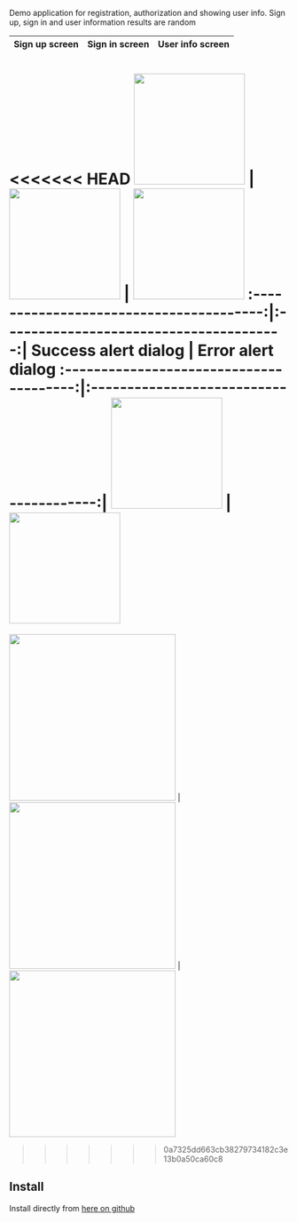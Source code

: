 Demo application for registration, authorization and showing user info. Sign up, sign in and user information results are random

<!-- <img src="https://raw.githubusercontent.com/Gamurar/docs/master/auth/sign-up-screen.jpg" width="200">
<img src="https://raw.githubusercontent.com/Gamurar/docs/master/auth/sign-in-screen.jpg" width="200">
<img src="https://raw.githubusercontent.com/Gamurar/docs/master/auth/user-info-screen.jpg" width="200">
<img src="https://raw.githubusercontent.com/Gamurar/docs/master/auth/success-screen.jpg" width="200">
<img src="https://raw.githubusercontent.com/Gamurar/docs/master/auth/error-screen.jpg" width="200"> -->

Sign up screen             |  Sign in screen		   |  User info screen		   |
:-------------------------:|:-------------------------:|:-------------------------:|
<<<<<<< HEAD
<img src="https://raw.githubusercontent.com/Gamurar/docs/master/auth/sign-up-screen.jpg" width="200">  |  <img src="https://raw.githubusercontent.com/Gamurar/docs/master/auth/sign-in-screen.jpg" width="200"> | <img src="https://raw.githubusercontent.com/Gamurar/docs/master/auth/user-info-screen.jpg" width="200">
:---------------------------------------:|:---------------------------------------:|
Success alert dialog       				 |  Error alert dialog
:---------------------------------------:|:---------------------------------------:|
<img src="https://raw.githubusercontent.com/Gamurar/docs/master/auth/success-screen.jpg" width="200"> | <img src="https://raw.githubusercontent.com/Gamurar/docs/master/auth/error-screen.jpg" width="200">
=======
<img src="https://raw.githubusercontent.com/Gamurar/docs/master/auth/sign-up-screen.jpg" width="300">  |  <img src="https://raw.githubusercontent.com/Gamurar/docs/master/auth/sign-in-screen.jpg" width="300"> | <img src="https://raw.githubusercontent.com/Gamurar/docs/master/auth/user-info-screen.jpg" width="300">
>>>>>>> 0a7325dd663cb38279734182c3e13b0a50ca60c8

Install
-------
Install directly from [here on github](https://raw.githubusercontent.com/Gamurar/docs/master/auth/app-debug.apk)
